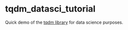 # tqdm_datasci_tutorial
Quick demo of the [tqdm library](https://github.com/noamraph/tqdm) for data science purposes.
